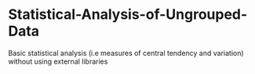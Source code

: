 # Statistical-Analysis-of-Ungrouped-Data
Basic statistical analysis (i.e measures of central tendency and variation) without using external libraries
